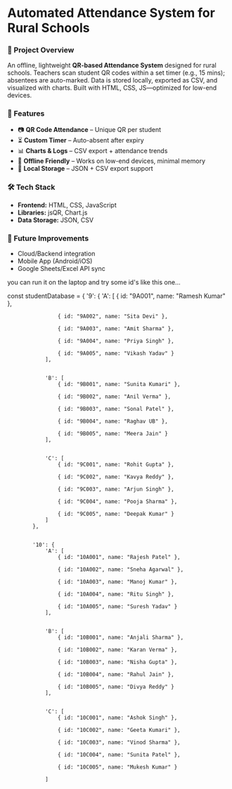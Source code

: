 # Automated Attendance System for Rural Schools

### 📌 Project Overview
An offline, lightweight **QR-based Attendance System** designed for rural schools. Teachers scan student QR codes within a set timer (e.g., 15 mins); absentees are auto-marked. Data is stored locally, exported as CSV, and visualized with charts. Built with HTML, CSS, JS—optimized for low-end devices.

### 🚀 Features
- 📷 **QR Code Attendance** – Unique QR per student  
- ⏳ **Custom Timer** – Auto-absent after expiry  
- 📊 **Charts & Logs** – CSV export + attendance trends  
- 📱 **Offline Friendly** – Works on low-end devices, minimal memory  
- 💾 **Local Storage** – JSON + CSV export support  

### 🛠️ Tech Stack
- **Frontend:** HTML, CSS, JavaScript  
- **Libraries:** jsQR, Chart.js  
- **Data Storage:** JSON, CSV
  
### 📝 Future Improvements
- Cloud/Backend integration  
- Mobile App (Android/iOS)  
- Google Sheets/Excel API sync  


you can run it on the laptop and try some id's like this one... 

const studentDatabase = {
            '9': {
                'A': [
                    { id: "9A001", name: "Ramesh Kumar" },
                    
                    { id: "9A002", name: "Sita Devi" },
                    
                    { id: "9A003", name: "Amit Sharma" },
                    
                    { id: "9A004", name: "Priya Singh" },
                    
                    { id: "9A005", name: "Vikash Yadav" }
                ],

                
                'B': [
                    { id: "9B001", name: "Sunita Kumari" },
                    
                    { id: "9B002", name: "Anil Verma" },
                    
                    { id: "9B003", name: "Sonal Patel" },
                    
                    { id: "9B004", name: "Raghav UB" },
                    
                    { id: "9B005", name: "Meera Jain" }
                ],

                
                'C': [
                    { id: "9C001", name: "Rohit Gupta" },
                    
                    { id: "9C002", name: "Kavya Reddy" },
                    
                    { id: "9C003", name: "Arjun Singh" },
                    
                    { id: "9C004", name: "Pooja Sharma" },
                    
                    { id: "9C005", name: "Deepak Kumar" }
                ]
            },

            
            '10': {
                'A': [
                    { id: "10A001", name: "Rajesh Patel" },
                    
                    { id: "10A002", name: "Sneha Agarwal" },
                    
                    { id: "10A003", name: "Manoj Kumar" },
                    
                    { id: "10A004", name: "Ritu Singh" },
                    
                    { id: "10A005", name: "Suresh Yadav" }
                ],

                
                'B': [
                    { id: "10B001", name: "Anjali Sharma" },
                    
                    { id: "10B002", name: "Karan Verma" },
                    
                    { id: "10B003", name: "Nisha Gupta" },
                    
                    { id: "10B004", name: "Rahul Jain" },
                    
                    { id: "10B005", name: "Divya Reddy" }
                ],

                
                'C': [
                    { id: "10C001", name: "Ashok Singh" },
                    
                    { id: "10C002", name: "Geeta Kumari" },
                    
                    { id: "10C003", name: "Vinod Sharma" },
                    
                    { id: "10C004", name: "Sunita Patel" },
                    
                    { id: "10C005", name: "Mukesh Kumar" }
                    
                ]
